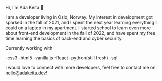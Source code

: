 Hi, I’m Ada Keita :wave:


I am a developer living in Oslo, Norway. My interest in development got sparked in the fall of 2021, and I spent the next year learning everything I could on a laptop in my apartment. 
I started school to learn even more about front-end development in the fall of 2022, and have spent my free time  learning the basics of back-end and cyber security. 

Currently working with

-css3
-html5
-vanilla js
-React
-python(still fresh)
-sql


I would love to connect with more developers, feel free to contact me on hello@adakeita.dev!
